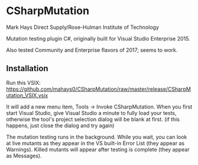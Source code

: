 # CSharpMutation

Mark Hays
Direct Supply/Rose-Hulman Institute of Technology

Mutation testing plugin C#, originally built for Visual Studio Enterprise 2015.

Also tested Community and Enterprise flavors of 2017; seems to work.

## Installation

Run this VSIX: https://github.com/mahays0/CSharpMutation/raw/master/release/CSharpMutation_VSIX.vsix 

It will add a new menu item, Tools -> Invoke CSharpMutation. When you first start Visual Studio, give Visual Studio a minute to fully load your tests, otherwise the tool's project selection dialog will be blank at first. (if this happens, just close the dialog and try again)

The mutation testing runs in the background. While  you wait, you can look at live mutants as they appear in the VS built-in Error List (they appear as Warnings). Killed mutants will appear after testing is complete (they appear as Messages).
